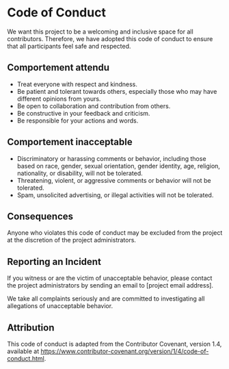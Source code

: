 # Code of Conduct

We want this project to be a welcoming and inclusive space for all contributors. Therefore, we have adopted this code of conduct to ensure that all participants feel safe and respected.

## Comportement attendu

* Treat everyone with respect and kindness.
* Be patient and tolerant towards others, especially those who may have different opinions from yours.
* Be open to collaboration and contribution from others.
* Be constructive in your feedback and criticism.
* Be responsible for your actions and words.

## Comportement inacceptable

* Discriminatory or harassing comments or behavior, including those based on race, gender, sexual orientation, gender identity, age, religion, nationality, or disability, will not be tolerated.
* Threatening, violent, or aggressive comments or behavior will not be tolerated.
* Spam, unsolicited advertising, or illegal activities will not be tolerated.

## Consequences

Anyone who violates this code of conduct may be excluded from the project at the discretion of the project administrators.

## Reporting an Incident

If you witness or are the victim of unacceptable behavior, please contact the project administrators by sending an email to [project email address].

We take all complaints seriously and are committed to investigating all allegations of unacceptable behavior.

## Attribution

This code of conduct is adapted from the Contributor Covenant, version 1.4, available at https://www.contributor-covenant.org/version/1/4/code-of-conduct.html.